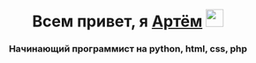 <h1 align="center">Всем привет, я <a href="" target="_blank">Артём</a> 
<img src="https://github.com/blackcater/blackcater/raw/main/images/Hi.gif" height="32"/></h1>
<h3 align="center">Начинающий программист на python, html, css, php</h3>
